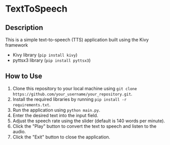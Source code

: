 # TextToSpeech

## Description

This is a simple text-to-speech (TTS) application built using the Kivy framework
- Kivy library (`pip install kivy`)
- pyttsx3 library (`pip install pyttsx3`)

## How to Use

1. Clone this repository to your local machine using `git clone https://github.com/your_username/your_repository.git`.
2. Install the required libraries by running `pip install -r requirements.txt`.
3. Run the application using `python main.py`.
4. Enter the desired text into the input field.
5. Adjust the speech rate using the slider (default is 140 words per minute).
6. Click the "Play" button to convert the text to speech and listen to the audio.
7. Click the "Exit" button to close the application.
